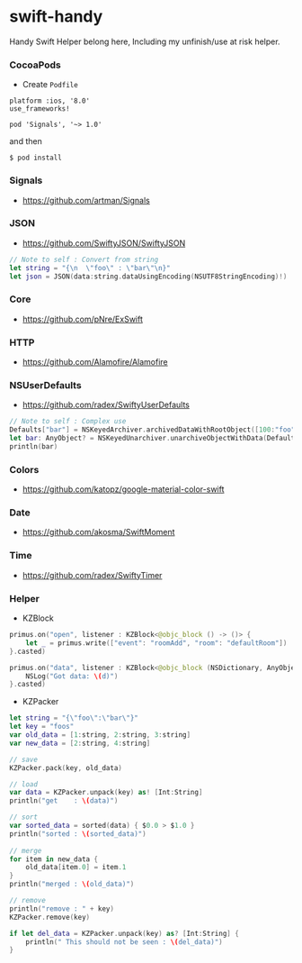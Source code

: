 # swift-handy
Handy Swift Helper belong here, Including my unfinish/use at risk helper.

### CocoaPods
* Create `Podfile`
```shell
platform :ios, '8.0'
use_frameworks!

pod 'Signals', '~> 1.0'
```
and then 
```shell
$ pod install
```

### Signals
* https://github.com/artman/Signals

### JSON
* https://github.com/SwiftyJSON/SwiftyJSON
```swift
// Note to self : Convert from string
let string = "{\n  \"foo\" : \"bar\"\n}"
let json = JSON(data:string.dataUsingEncoding(NSUTF8StringEncoding)!)
```

### Core
* https://github.com/pNre/ExSwift

### HTTP
* https://github.com/Alamofire/Alamofire

### NSUserDefaults
* https://github.com/radex/SwiftyUserDefaults
```swift
// Note to self : Complex use
Defaults["bar"] = NSKeyedArchiver.archivedDataWithRootObject([100:"foo", 2:"b", 3:["foo":"bar"]])
let bar: AnyObject? = NSKeyedUnarchiver.unarchiveObjectWithData(Defaults["bar"].data!)
println(bar)
```

### Colors
* https://github.com/katopz/google-material-color-swift

### Date
* https://github.com/akosma/SwiftMoment

### Time
* https://github.com/radex/SwiftyTimer

### Helper
* KZBlock
```swift
primus.on("open", listener : KZBlock<@objc_block () -> ()> {
    let _ = primus.write(["event": "roomAdd", "room": "defaultRoom"])
}.casted)

primus.on("data", listener : KZBlock<@objc_block (NSDictionary, AnyObject) -> ()> { (d: NSDictionary, raw: AnyObject) in
    NSLog("Got data: \(d)")
}.casted)
```

* KZPacker
```swift
let string = "{\"foo\":\"bar\"}"
let key = "foos"
var old_data = [1:string, 2:string, 3:string]
var new_data = [2:string, 4:string]

// save
KZPacker.pack(key, old_data)

// load
var data = KZPacker.unpack(key) as! [Int:String]
println("get    : \(data)")

// sort
var sorted_data = sorted(data) { $0.0 > $1.0 }
println("sorted : \(sorted_data)")
    
// merge
for item in new_data {
	old_data[item.0] = item.1
}
println("merged : \(old_data)")

// remove
println("remove : " + key)
KZPacker.remove(key)

if let del_data = KZPacker.unpack(key) as? [Int:String] {
    println(" This should not be seen : \(del_data)")
}
```
